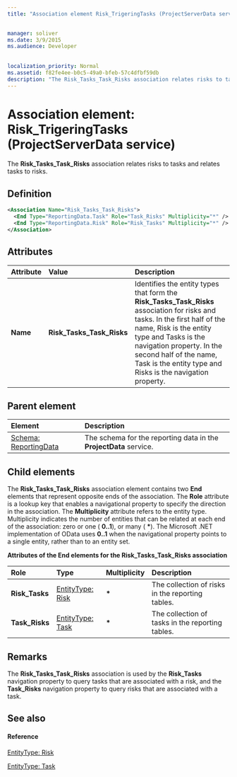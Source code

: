 ```yaml
---
title: "Association element Risk_TrigeringTasks (ProjectServerData service)"

 
manager: soliver
ms.date: 3/9/2015
ms.audience: Developer
 
 
localization_priority: Normal
ms.assetid: f82fe4ee-b0c5-49a0-bfeb-57c4dfbf59db
description: "The Risk_Tasks_Task_Risks association relates risks to tasks and relates tasks to risks."
---
```


# Association element: Risk_TrigeringTasks (ProjectServerData service)

The **Risk_Tasks_Task_Risks** association relates risks to tasks and relates tasks to risks. 
  
## Definition

```XML
<Association Name="Risk_Tasks_Task_Risks">
  <End Type="ReportingData.Task" Role="Task_Risks" Multiplicity="*" />
  <End Type="ReportingData.Risk" Role="Risk_Tasks" Multiplicity="*" />
</Association>
```

## Attributes

|**Attribute**|**Value**|**Description**|
|:-----|:-----|:-----|
|**Name** <br/> |**Risk_Tasks_Task_Risks** <br/> |Identifies the entity types that form the **Risk_Tasks_Task_Risks** association for risks and tasks. In the first half of the name, Risk is the entity type and Tasks is the navigation property. In the second half of the name, Task is the entity type and Risks is the navigation property.  <br/> |
   
## Parent element

|**Element**|**Description**|
|:-----|:-----|
|[Schema: ReportingData](schema-reportingdata-projectdata-service.md) <br/> |The schema for the reporting data in the **ProjectData** service.  <br/> |
   
## Child elements

The **Risk_Tasks_Task_Risks** association element contains two **End** elements that represent opposite ends of the association. The **Role** attribute is a lookup key that enables a navigational property to specify the direction in the association. The **Multiplicity** attribute refers to the entity type. Multiplicity indicates the number of entities that can be related at each end of the association: zero or one ( **0..1**), or many ( **\***). The Microsoft .NET implementation of OData uses **0..1** when the navigational property points to a single entity, rather than to an entity set. 
  
**Attributes of the End elements for the Risk_Tasks_Task_Risks association**

|**Role**|**Type**|**Multiplicity**|**Description**|
|:-----|:-----|:-----|:-----|
|**Risk_Tasks** <br/> |[EntityType: Risk](entitytype-risk-projectdata-service.md) <br/> |**\*** <br/> |The collection of risks in the reporting tables.  <br/> |
|**Task_Risks** <br/> |[EntityType: Task](entitytype-task-projectdata-service.md) <br/> |**\*** <br/> |The collection of tasks in the reporting tables.  <br/> |
   
## Remarks

The **Risk_Tasks_Task_Risks** association is used by the **Risk_Tasks** navigation property to query tasks that are associated with a risk, and the **Task_Risks** navigation property to query risks that are associated with a task. 
  
## See also

#### Reference

[EntityType: Risk](entitytype-risk-projectdata-service.md)
  
[EntityType: Task](entitytype-task-projectdata-service.md)

